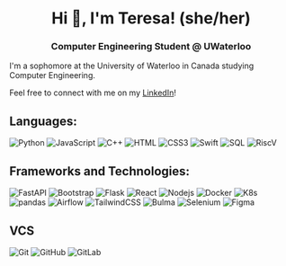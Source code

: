 <h1 align="center">Hi 👋, I'm Teresa! (she/her)</h1>
<h3 align="center">Computer Engineering Student @ UWaterloo</h3>

I'm a sophomore at the University of Waterloo in Canada studying Computer Engineering. 


Feel free to connect with me on my [LinkedIn](https://linkedin.com/in/yu-teresa)!



## Languages:

![Python](https://img.shields.io/badge/Python-blue?style=flat-square&logo=Python&logoColor=white)
![JavaScript](https://img.shields.io/badge/JavaScript-white?style=flat-square&logo=JavaScript)
![C++](https://img.shields.io/badge/-C++-00599C?style=flat-square&logo=cplusplus)
![HTML](https://img.shields.io/badge/HTML5-white?style=flat-square&logo=HTML5)
![CSS3](https://img.shields.io/badge/CSS3-white?style=flat-square&logo=CSS3&logoColor=blue)
![Swift](https://img.shields.io/badge/Swift-06062C?style=flat-square&logo=swift)
![SQL](https://img.shields.io/badge/SQL-CC2927?style=flat-square&logo=databricks&logoColor=white)
![RiscV](https://img.shields.io/badge/RISCV-black?style=flat-square&logo=riscv)

## Frameworks and Technologies:
![FastAPI](https://img.shields.io/badge/fastapi-black?style=flat-square&logo=fastapi)
![Bootstrap](https://img.shields.io/badge/Bootstrap-white?style=flat-square&logo=Bootstrap)
![Flask](https://img.shields.io/badge/Flask-black?style=flat-square&logo=flask)
![React](https://img.shields.io/badge/React-white?style=flat-square&logo=React)
![Nodejs](https://img.shields.io/badge/-Nodejs-black?style=flat-square&logo=Node.js)
![Docker](https://img.shields.io/badge/docker-black?style=flat-square&logo=docker)
![K8s](https://img.shields.io/badge/kubernetes-black?style=flat-square&logo=kubernetes)
![pandas](https://img.shields.io/badge/pandas-black?style=flat-square&logo=pandas)
![Airflow](https://img.shields.io/badge/Apache_Airflow-017CEE?style=flat-square&logo=apacheairflow&logoColor=white)
![TailwindCSS](https://img.shields.io/badge/tailwindcss-white?style=flat-square&logo=tailwindcss)
![Bulma](https://img.shields.io/badge/Bulma-white?style=flat-square&logo=bulma)
![Selenium](https://img.shields.io/badge/Selenium-06062C?style=flat-square&logo=selenium)
![Figma](https://img.shields.io/badge/-Figma-white?style=flat-square&logo=Figma)

## VCS
![Git](https://img.shields.io/badge/-Git-black?style=flat-square&logo=git)
![GitHub](https://img.shields.io/badge/-GitHub-black?style=flat-square&logo=github)
![GitLab](https://img.shields.io/badge/-GitLab-FCA121?style=flat-square&logo=gitlab)




<!--
<p><img align="center" src="https://github-readme-streak-stats.herokuapp.com/?user=yut-code&" alt="yut-code" /></p>

<p>&nbsp;<img align="center" src="https://github-readme-stats.vercel.app/api?username=yut-code&show_icons=true&title_color=9b00ff&text_color=9b00ff&hide_border=true&locale=en" alt="yut-code" /></p>

### Hi there 👋

**yut-code/yut-code** is a ✨ _special_ ✨ repository because its `README.md` (this file) appears on your GitHub profile.

Here are some ideas to get you started:

- 🔭 I’m currently working on ...
- 🌱 I’m currently learning ...
- 👯 I’m looking to collaborate on ...
- 🤔 I’m looking for help with ...
- 💬 Ask me about ...
- 📫 How to reach me: ...
- 😄 Pronouns: ...
- ⚡ Fun fact: ...
-->

